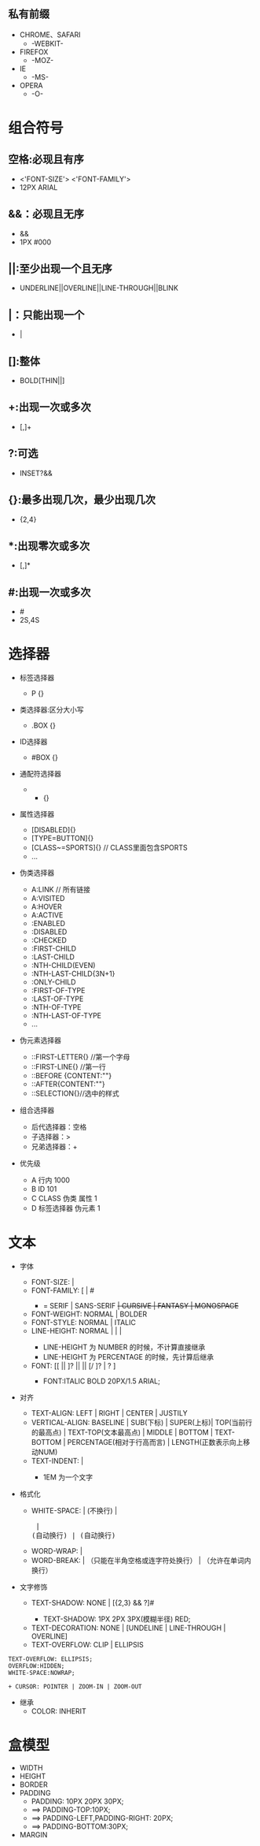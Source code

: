 ## 私有前缀
- CHROME、SAFARI
    - -WEBKIT-
- FIREFOX
    - -MOZ-
- IE
    - -MS-
- OPERA
    - -O-

# 组合符号
## 空格:必现且有序
- <'FONT-SIZE'> <'FONT-FAMILY'>
- 12PX ARIAL

## &&：必现且无序
- <LENGTH>&&<COLOR>
- 1PX #000

## ||:至少出现一个且无序
- UNDERLINE||OVERLINE||LINE-THROUGH||BLINK

## |：只能出现一个
- <COLOR>|<TRANSPARENT>

## []:整体
- BOLD[THIN||<LENGTH>]

## +:出现一次或多次
- <COLOR-STOP>[,<COLOR-STOP>]+

## ?:可选
- INSET?&&<COLRO>

## {}:最多出现几次，最少出现几次
- <LENGTH>{2,4}

## *:出现零次或多次
- <TIME>[,<TIME>]*

## #:出现一次或多次
- <TIME> #
- 2S,4S

# 选择器
- 标签选择器
    - P {}
- 类选择器:区分大小写
    - .BOX {}  
- ID选择器
    - #BOX {}
- 通配符选择器
    - * {} 
- 属性选择器
    - [DISABLED]{} 
    - [TYPE=BUTTON]{}
    - [CLASS~=SPORTS]{} // CLASS里面包含SPORTS
    - ...
- 伪类选择器
    - A:LINK // 所有链接
    - A:VISITED
    - A:HOVER
    - A:ACTIVE
    - :ENABLED
    - :DISABLED
    - :CHECKED
    - :FIRST-CHILD
    - :LAST-CHILD
    - :NTH-CHILD(EVEN)
    - :NTH-LAST-CHILD{3N+1}
    - :ONLY-CHILD
    - :FIRST-OF-TYPE
    - :LAST-OF-TYPE
    - :NTH-OF-TYPE
    - :NTH-LAST-OF-TYPE
    - ...
- 伪元素选择器
    - ::FIRST-LETTER{}  //第一个字母
    - ::FIRST-LINE{} //第一行
    - ::BEFORE {CONTENT:""}
    - ::AFTER{CONTENT:""}
    - ::SELECTION{}//选中的样式
- 组合选择器
    - 后代选择器：空格
    - 子选择器：>
    - 兄弟选择器：+

- 优先级
    - A 行内 1000
    - B ID 101
    - C CLASS 伪类 属性 1
    - D 标签选择器 伪元素 1

# 文本
- 字体
    - FONT-SIZE: <LENGTH>|<PERCENTAGE>
    - FONT-FAMILY: [<FAMILY-NAME> | <GENERIC-FAMILY>#
        + <GENERIC-FAMILY> = SERIF | SANS-SERIF ~~| CURSIVE | FANTASY | MONOSPACE~~
    - FONT-WEIGHT: NORMAL | BOLDER
    - FONT-STYLE: NORMAL | ITALIC
    - LINE-HEIGHT: NORMAL | <NUMBEL> | <LENGTH> | <PERCENTAGE>
        - LINE-HEIGHT 为 NUMBER 的时候，不计算直接继承
        - LINE-HEIGHT 为 PERCENTAGE 的时候，先计算后继承
    - FONT: [[<FONT-STYLE> || <FONT-WEIGHT>]? || <FONT-SIZE> || [/ <LINE-HEIGHT>]? | ? <FONT-FAMILY>]
        + FONT:ITALIC BOLD 20PX/1.5 ARIAL;
- 对齐
    + TEXT-ALIGN: LEFT | RIGHT | CENTER | JUSTILY
    + VERTICAL-ALIGN: BASELINE | SUB(下标) | SUPER(上标)| TOP(当前行的最高点) | TEXT-TOP(文本最高点) | MIDDLE | BOTTOM | TEXT-BOTTOM | PERCENTAGE(相对于行高而言) | LENGTH(正数表示向上移动NUM)
    + TEXT-INDENT: <LENGTH> | <PERCENTAGE>
        - 1EM 为一个文字
- 格式化
    + WHITE-SPACE: <NORMAL> | <NOWRAP>(不换行) | <PRE> | <PRE-WRAP>(自动换行) | <PRE-LINE>(自动换行)
    + WORD-WRAP: <NORMAL> | <BREAK-WORD> 
    + WORD-BREAK: <NORMAL> | <KEEP-ALL>（只能在半角空格或连字符处换行） | <BREAK-ALL>（允许在单词内换行）

- 文字修饰
    + TEXT-SHADOW: NONE | [<LENGTH>{2,3} && <COLOR>?]#
        * TEXT-SHADOW: 1PX 2PX 3PX(模糊半径) RED;
    + TEXT-DECORATION: NONE | [UNDELINE | LINE-THROUGH | OVERLINE]
    + TEXT-OVERFLOW: CLIP | ELLIPSIS
```
TEXT-OVERFLOW: ELLIPSIS;
OVERFLOW:HIDDEN;
WHITE-SPACE:NOWRAP;
```
    + CURSOR: POINTER | ZOOM-IN | ZOOM-OUT

- 继承
    - COLOR: INHERIT

# 盒模型
- WIDTH
- HEIGHT
- BORDER
- PADDING
    + PADDING: 10PX 20PX 30PX;
    + ==> PADDING-TOP:10PX;
    + ==> PADDING-LEFT,PADDING-RIGHT: 20PX;
    + ==> PADDING-BOTTOM:30PX;
- MARGIN















